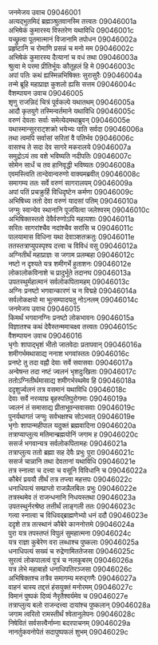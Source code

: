 जनमेजय उवाच	09046001  
अत्यद्भुतमिदं ब्रह्मञ्श्रुतवानस्मि तत्त्वतः	09046001a  
अभिषेकं कुमारस्य विस्तरेण यथाविधि	09046001c  
यच्छ्रुत्वा पूतमात्मानं विजानामि तपोधन	09046002a  
प्रहृष्टानि च रोमाणि प्रसन्नं च मनो मम	09046002c  
अभिषेकं कुमारस्य दैत्यानां च वधं तथा	09046003a  
श्रुत्वा मे परमा प्रीतिर्भूयः कौतूहलं हि मे	09046003c  
अपां पतिः कथं ह्यस्मिन्नभिषिक्तः सुरासुरैः	09046004a  
तन्मे ब्रूहि महाप्राज्ञ कुशलो ह्यसि सत्तम	09046004c  
वैशम्पायन उवाच	09046005  
शृणु राजन्निदं चित्रं पूर्वकल्पे यथातथम्	09046005a  
आदौ कृतयुगे तस्मिन्वर्तमाने यथाविधि	09046005c  
वरुणं देवताः सर्वाः समेत्येदमथाब्रुवन्	09046005e  
यथास्मान्सुरराट्शक्रो भयेभ्यः पाति सर्वदा	09046006a  
तथा त्वमपि सर्वासां सरितां वै पतिर्भव	09046006c  
वासश्च ते सदा देव सागरे मकरालये	09046007a  
समुद्रोऽयं तव वशे भविष्यति नदीपतिः	09046007c  
सोमेन सार्धं च तव हानिवृद्धी भविष्यतः	09046008a  
एवमस्त्विति तान्देवान्वरुणो वाक्यमब्रवीत्	09046008c  
समागम्य ततः सर्वे वरुणं सागरालयम्	09046009a  
अपां पतिं प्रचक्रुर्हि विधिदृष्टेन कर्मणा	09046009c  
अभिषिच्य ततो देवा वरुणं यादसां पतिम्	09046010a  
जग्मुः स्वान्येव स्थानानि पूजयित्वा जलेश्वरम्	09046010c  
अभिषिक्तस्ततो देवैर्वरुणोऽपि महायशाः	09046011a  
सरितः सागरांश्चैव नदांश्चैव सरांसि च	09046011c  
पालयामास विधिना यथा देवाञ्शतक्रतुः	09046011e  
ततस्तत्राप्युपस्पृश्य दत्त्वा च विविधं वसु	09046012a  
अग्नितीर्थं महाप्राज्ञः स जगाम प्रलम्बहा	09046012c  
नष्टो न दृश्यते यत्र शमीगर्भे हुताशनः	09046012e  
लोकालोकविनाशे च प्रादुर्भूते तदानघ	09046013a  
उपतस्थुर्महात्मानं सर्वलोकपितामहम्	09046013c  
अग्निः प्रनष्टो भगवान्कारणं च न विद्महे	09046014a  
सर्वलोकक्षयो मा भूत्सम्पादयतु नोऽनलम्	09046014c  
जनमेजय उवाच	09046015  
किमर्थं भगवानग्निः प्रनष्टो लोकभावनः	09046015a  
विज्ञातश्च कथं देवैस्तन्ममाचक्ष्व तत्त्वतः	09046015c  
वैशम्पायन उवाच	09046016  
भृगोः शापाद्भृशं भीतो जातवेदाः प्रतापवान्	09046016a  
शमीगर्भमथासाद्य ननाश भगवांस्ततः	09046016c  
प्रनष्टे तु तदा वह्नौ देवाः सर्वे सवासवाः	09046017a  
अन्वेषन्त तदा नष्टं ज्वलनं भृशदुःखिताः	09046017c  
ततोऽग्नितीर्थमासाद्य शमीगर्भस्थमेव हि	09046018a  
ददृशुर्ज्वलनं तत्र वसमानं यथाविधि	09046018c  
देवाः सर्वे नरव्याघ्र बृहस्पतिपुरोगमाः	09046019a  
ज्वलनं तं समासाद्य प्रीताभूवन्सवासवाः	09046019c  
पुनर्यथागतं जग्मुः सर्वभक्षश्च सोऽभवत्	09046019e  
भृगोः शापान्महीपाल यदुक्तं ब्रह्मवादिना	09046020a  
तत्राप्याप्लुत्य मतिमान्ब्रह्मयोनिं जगाम ह	09046020c  
ससर्ज भगवान्यत्र सर्वलोकपितामहः	09046021a  
तत्राप्लुत्य ततो ब्रह्मा सह देवैः प्रभुः पुरा	09046021c  
ससर्ज चान्नानि तथा देवतानां यथाविधि	09046021e  
तत्र स्नात्वा च दत्त्वा च वसूनि विविधानि च	09046022a  
कौबेरं प्रययौ तीर्थं तत्र तप्त्वा महत्तपः	09046022c  
धनाधिपत्यं सम्प्राप्तो राजन्नैलबिलः प्रभुः	09046022e  
तत्रस्थमेव तं राजन्धनानि निधयस्तथा	09046023a  
उपतस्थुर्नरश्रेष्ठ तत्तीर्थं लाङ्गली ततः	09046023c  
गत्वा स्नात्वा च विधिवद्ब्राह्मणेभ्यो धनं ददौ	09046023e  
ददृशे तत्र तत्स्थानं कौबेरे काननोत्तमे	09046024a  
पुरा यत्र तपस्तप्तं विपुलं सुमहात्मना	09046024c  
यत्र राज्ञा कुबेरेण वरा लब्धाश्च पुष्कलाः	09046025a  
धनाधिपत्यं सख्यं च रुद्रेणामिततेजसा	09046025c  
सुरत्वं लोकपालत्वं पुत्रं च नलकूबरम्	09046026a  
यत्र लेभे महाबाहो धनाधिपतिरञ्जसा	09046026c  
अभिषिक्तश्च तत्रैव समागम्य मरुद्गणैः	09046027a  
वाहनं चास्य तद्दत्तं हंसयुक्तं मनोरमम्	09046027c  
विमानं पुष्पकं दिव्यं नैरृतैश्वर्यमेव च	09046027e  
तत्राप्लुत्य बलो राजन्दत्त्वा दायांश्च पुष्कलान्	09046028a  
जगाम त्वरितो रामस्तीर्थं श्वेतानुलेपनः	09046028c  
निषेवितं सर्वसत्त्वैर्नाम्ना बदरपाचनम्	09046029a  
नानर्तुकवनोपेतं सदापुष्पफलं शुभम्	09046029c  
